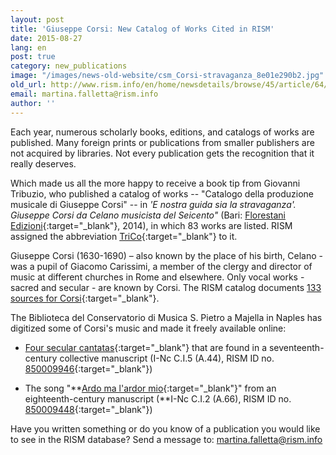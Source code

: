 ```yaml
---
layout: post
title: 'Giuseppe Corsi: New Catalog of Works Cited in RISM'
date: 2015-08-27
lang: en
post: true
category: new_publications
image: "/images/news-old-website/csm_Corsi-stravaganza_8e01e290b2.jpg"
old_url: http://www.rism.info/en/home/newsdetails/browse/45/article/64/giuseppe-corsi-new-catalog-of-works-cited-in-rism.html
email: martina.falletta@rism.info
author: ''
---
```

Each year, numerous scholarly books, editions, and catalogs of works are published. Many foreign prints or publications from smaller publishers are not acquired by libraries. Not every publication gets the recognition that it really deserves.

Which made us all the more happy to receive a book tip from Giovanni Tribuzio, who published a catalog of works -- "Catalogo della produzione musicale di Giuseppe Corsi" -- in _'E nostra guida sia la stravaganza'. Giuseppe Corsi da Celano musicista del Seicento"_ (Bari: [Florestani Edizioni](http://www.florestanoedizioni.it/){:target="_blank"}, 2014), in which 83 works are listed. RISM assigned the abbreviation [TriCo](https://opac.rism.info/search?View=rism&q=TriCo){:target="_blank"} to it.

Giuseppe Corsi (1630-1690) – also known by the place of his birth, Celano - was a pupil of Giacomo Carissimi, a member of the clergy and director of music at different churches in Rome and elsewhere. Only vocal works - sacred and secular - are known by Corsi. The RISM catalog documents [133 sources for Corsi](https://opac.rism.info/search?View=rism&author=Corsi+Giuseppe){:target="_blank"}.

The Biblioteca del Conservatorio di Musica S. Pietro a Majella in Naples has digitized some of Corsi's music and made it freely available online:

- [Four secular cantatas](http://www.internetculturale.it/opencms/viewItemMag.jsp?id=IT%5CICCU%5CMSM%5C0152458){:target="_blank"} that are found in a seventeenth-century collective manuscript (I-Nc C.I.5 (A.44), RISM ID no. [850009946](https://opac.rism.info/search?id=850009946){:target="_blank"})

- The song "**[Ardo ma l'ardor mio](http://www.internetculturale.it/opencms/opencms/it/viewItemMag.jsp?id=IT%5CICCU%5CMSM%5C0153519){:target="_blank"}" from an eighteenth-century manuscript (**I-Nc C.I.2 (A.66), RISM ID no. [850009448](https://opac.rism.info/search?id=850009448){:target="_blank"})

Have you written something or do you know of a publication you would like to see in the RISM database? Send a message to: [martina.falletta@rism.info](mailto:martina.falletta@rism.info)